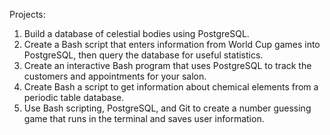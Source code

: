 Projects:

1. Build a database of celestial bodies using PostgreSQL.
2. Create a Bash script that enters information from World Cup games into PostgreSQL, then query the database for useful statistics.
3. Create an interactive Bash program that uses PostgreSQL to track the customers and appointments for your salon.
4. Create Bash a script to get information about chemical elements from a periodic table database.
5. Use Bash scripting, PostgreSQL, and Git to create a number guessing game that runs in the terminal and saves user information.
